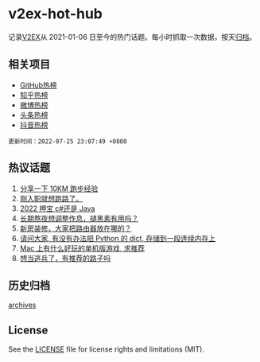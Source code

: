 # v2ex-hot-hub

 记录[V2EX](https://www.v2ex.com/)从 2021-01-06 日至今的热门话题。每小时抓取一次数据，按天[归档](archives)。
 
 ## 相关项目

- [GitHub热榜](https://github.com/lonnyzhang423/github-hot-hub)
- [知乎热榜](https://github.com/lonnyzhang423/zhihu-hot-hub)
- [微博热榜](https://github.com/lonnyzhang423/weibo-hot-hub)
- [头条热榜](https://github.com/lonnyzhang423/toutiao-hot-hub)
- [抖音热榜](https://github.com/lonnyzhang423/douyin-hot-hub)


 `更新时间：2022-07-25 23:07:49 +0800`

## 热议话题

1. [分享一下 10KM 跑步经验](https://www.v2ex.com/t/868472)
1. [刚入职就想跑路了。](https://www.v2ex.com/t/868453)
1. [2022 押宝 c#还是 Java](https://www.v2ex.com/t/868434)
1. [长期熬夜想调整作息，褪黑素有用吗？](https://www.v2ex.com/t/868528)
1. [新房装修，大家把路由器放在哪的？](https://www.v2ex.com/t/868452)
1. [请问大家, 有没有办法把 Python 的 dict, 存储到一段连续内存上](https://www.v2ex.com/t/868557)
1. [Mac 上有什么好玩的单机版游戏, 求推荐](https://www.v2ex.com/t/868511)
1. [想当逃兵了，有推荐的路子吗](https://www.v2ex.com/t/868509)

## 历史归档

[archives](archives)

## License

See the [LICENSE](LICENSE) file for license rights and limitations (MIT).
